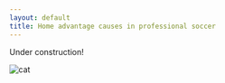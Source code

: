 ```yaml
---
layout: default
title: Home advantage causes in professional soccer
---
```

 
Under construction!

![cat](/petomer-website/cat_construction.jpeg)
